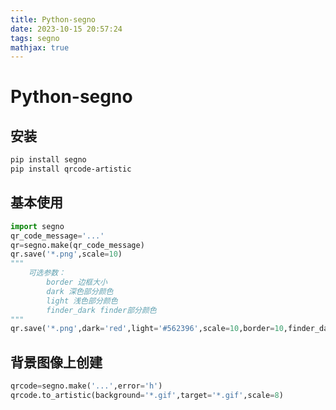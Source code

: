 ```yaml
---
title: Python-segno
date: 2023-10-15 20:57:24
tags: segno
mathjax: true
---
```


# Python-segno

## 安装

```bash
pip install segno
pip install qrcode-artistic
```

## 基本使用

```python
import segno
qr_code_message='...'
qr=segno.make(qr_code_message)
qr.save('*.png',scale=10)
"""
    可选参数：
        border 边框大小
        dark 深色部分颜色
        light 浅色部分颜色
        finder_dark finder部分颜色
"""
qr.save('*.png',dark='red',light='#562396',scale=10,border=10,finder_dark='yellow')
```

## 背景图像上创建

```python
qrcode=segno.make('...',error='h')
qrcode.to_artistic(background='*.gif',target='*.gif',scale=8)
```

